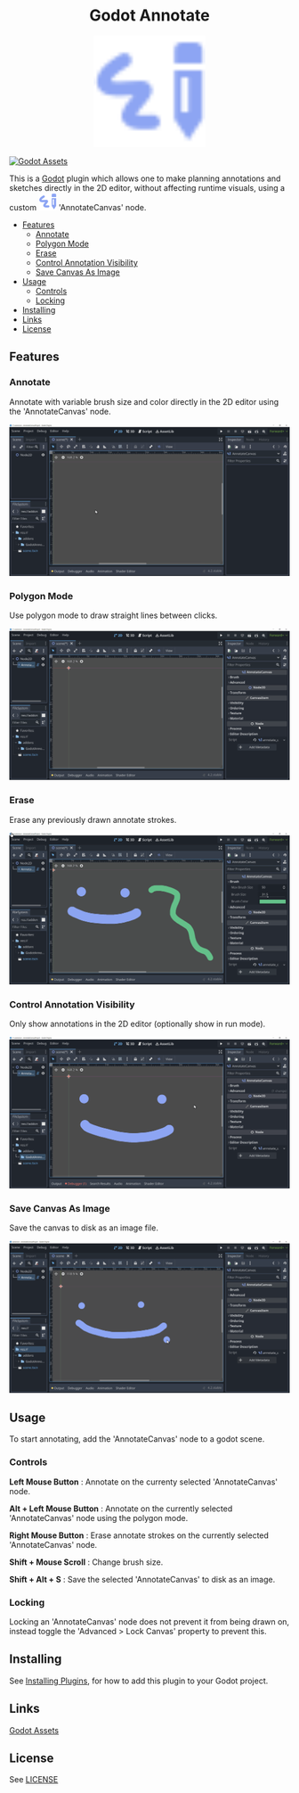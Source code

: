 <div align="center">
  <h1 align="center">Godot Annotate</h1>
  <img src=annotate_layer_icon.svg alt="Icon" width="200" height="200"/>
</div>

[![Godot Assets](https://img.shields.io/badge/Godot_Asset_Library-blue)](https://godotengine.org/asset-library/asset/2432)

This is a [Godot](https://godotengine.org/) plugin which allows one to make planning  annotations and sketches directly in the 2D editor, without affecting runtime visuals, using a custom ![Node Icon](annotate_layer_icon.svg) 'AnnotateCanvas'  node.

- [Features](#features)
  - [Annotate](#annotate)
  - [Polygon Mode](#polygon-mode)
  - [Erase](#erase)
  - [Control Annotation Visibility](#control-annotation-visibility)
  - [Save Canvas As Image](#save-canvas-as-image)
- [Usage](#usage)
  - [Controls](#controls)
  - [Locking](#locking)
- [Installing](#installing)
- [Links](#links)
- [License](#license)

## Features

### Annotate

Annotate with variable brush size and color directly in the 2D editor using the 'AnnotateCanvas' node.

![Annotate Example](examples/Annotate.gif)

### Polygon Mode

Use polygon mode to draw straight lines between clicks.

![Polygon Mode Example](examples/AnnotatePoly.gif)

### Erase

Erase any previously drawn annotate strokes.

![Erase Example](examples/Erase.gif)

### Control Annotation Visibility

Only show annotations in the 2D editor (optionally show in run mode).

![Visibility Example](examples/Visibility.gif)

### Save Canvas As Image

Save the canvas to disk as an image file.

![Save To Disk Example](examples/SaveToDisk.gif)

## Usage

To start annotating, add the 'AnnotateCanvas' node to a godot scene.

### Controls

**Left Mouse Button**
: Annotate on the currenty selected 'AnnotateCanvas' node.

**Alt + Left Mouse Button**
: Annotate on the currently selected 'AnnotateCanvas' node using the polygon mode.

**Right Mouse Button**
: Erase annotate strokes on the currently selected 'AnnotateCanvas' node.

**Shift + Mouse Scroll**
: Change brush size.

**Shift + Alt + S**
: Save the selected 'AnnotateCanvas' to disk as an image.

### Locking

Locking an 'AnnotateCanvas' node does not prevent it from being drawn on, instead toggle the 'Advanced > Lock Canvas' property to prevent this.

## Installing

See [Installing Plugins](https://docs.godotengine.org/en/stable/tutorials/plugins/editor/installing_plugins.html), for how to add this plugin to your Godot project.

## Links

[Godot Assets](https://godotengine.org/asset-library/asset/2432)

## License

See [LICENSE](LICENSE)
